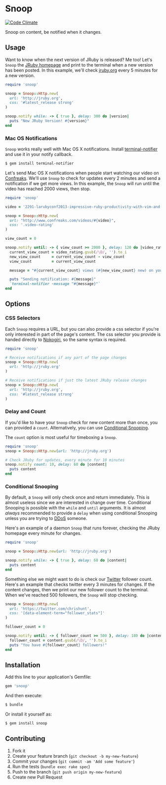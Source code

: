 # Snoop
[![Code Climate](https://codeclimate.com/github/chrishunt/snoop.png)](https://codeclimate.com/github/chrishunt/snoop)

Snoop on content, be notified when it changes.

## Usage

Want to know when the next version of JRuby is released? Me too! Let's `Snoop`
the [JRuby homepage](http://jruby.org) and print to the terminal when a new
version has been posted. In this example, we'll check
[jruby.org](http://jruby.org) every 5 minutes for a new version.

```ruby
require 'snoop'

snoop = Snoop::Http.new(
  url: 'http://jruby.org',
  css: '#latest_release strong'
)

snoop.notify while: -> { true }, delay: 300 do |version|
  puts "New JRuby Version! #{version}"
end
```

### Mac OS Notifications

`Snoop` works really well with Mac OS X notifications. Install
[terminal-notifier](https://github.com/alloy/terminal-notifier) and use it in
your notify callback.

```bash
$ gem install terminal-notifier
```

Let's send Mac OS X notifications when people start watching our video on
[Confreaks](http://www.confreaks.com). We'll use `Snoop` to check for updates
every 2 minutes and send a notification if we get more views. In this example,
the `Snoop` will run until the video has reached 2000 views, then stop.

```ruby
require 'snoop'

video = '2291-larubyconf2013-impressive-ruby-productivity-with-vim-and-tmux'

snoop = Snoop::Http.new(
  url: "http://www.confreaks.com/videos/#{video}",
  css: '.video-rating'
)

view_count = 0

snoop.notify until: -> { view_count >= 2000 }, delay: 120 do |video_rating|
  current_view_count = video_rating.gsub(/\D/, '').to_i
  new_view_count     = current_view_count - view_count
  view_count         = current_view_count

  message = "#{current_view_count} views (#{new_view_count} new) on your video!"

  puts "Sending notification: #{message}"
  `terminal-notifier -message "#{message}"`
end
```

## Options

### CSS Selectors

Each `Snoop` requires a URL, but you can also provide a css selector if you're
only interested in part of the page's content. The css selector you provide is
handed directly to [Nokogiri](http://nokogiri.org), so the same syntax is
required.

```ruby
require 'snoop'

# Receive notifications if any part of the page changes
snoop = Snoop::Http.new(
  url: 'http://jruby.org'
)

# Receive notifications if just the latest JRuby release changes
snoop = Snoop::Http.new(
  url: 'http://jruby.org',
  css: '#latest_release strong'
)
```

### Delay and Count

If you'd like to have your `Snoop` check for new content more than once, you
can provided a `count`. Alternatively, you can use [Conditional
Snooping](#conditional-snooping).

The `count` option is most useful for timeboxing a `Snoop`.

```ruby
require 'snoop'
snoop = Snoop::Http.new(url: 'http://jruby.org')

# Check JRuby for updates, every minute for 10 minutes
snoop.notify count: 10, delay: 60 do |content|
  puts content
end
```

### Conditional Snooping

By default, a `Snoop` will only check once and return immediately. This is almost
useless since we are interested in change over time. Conditional Snooping is
possible with the `while` and `until` arguments. It is almost *always*
recommended to provide a `delay` when using conditional Snooping unless you are
trying to [DDoS](http://en.wikipedia.org/wiki/Denial-of-service_attack)
someone.

Here's an example of a daemon `Snoop` that runs forever, checking the JRuby
homepage every minute for changes.

```ruby
require 'snoop'

snoop = Snoop::Http.new(url: 'http://jruby.org')

snoop.notify while: -> { true }, delay: 60 do |content|
  puts content
end
```

Something else we might want to do is check our
[Twitter](https://twitter.com/chrishunt) follower count. Here's an example that
checks twitter every 3 minutes for changes. If the content changes, then we
print our new follower count to the terminal. When we've reached 500 followers,
the `Snoop` will stop checking.

```ruby
snoop = Snoop::Http.new(
  url: 'https://twitter.com/chrishunt',
  css: '[data-element-term="follower_stats"]'
)

follower_count = 0

snoop.notify until: -> { follower_count >= 500 }, delay: 180 do |content|
  follower_count = content.gsub(/\D/, '').to_i
  puts "You have #{follower_count} followers!"
end
```

## Installation

Add this line to your application's Gemfile:

```ruby
gem 'snoop'
```

And then execute:

```bash
$ bundle
```

Or install it yourself as:

```bash
$ gem install snoop
```

## Contributing

1. Fork it
2. Create your feature branch (`git checkout -b my-new-feature`)
3. Commit your changes (`git commit -am 'Add some feature'`)
4. Run the tests (`bundle exec rake spec`)
5. Push to the branch (`git push origin my-new-feature`)
6. Create new Pull Request

